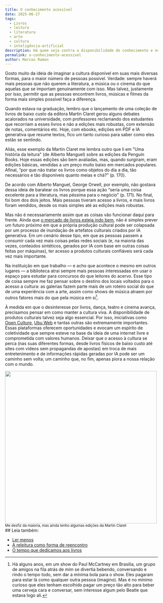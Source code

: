 ```yaml
---
title: O conhecimento acessível
date: 2025-06-27
tags:
  - Livros
  - leitura
  - literatura
  - arte
  - cultura
  - inteligência-artificial
description: Há quem seja contra a disponibilidade do conhecimento e novas formas de relação com os produtos culturais. Mas o futuro será moldado pela maneira como acessamos as coisas, e não pela produção delas.
permalink: o-conhecimento-acessivel
author: Marcos Ramon
---
```

Gosto muito da ideia de imaginar a cultura disponível em suas mais diversas formas, para o maior número de pessoas possível. Verdade: sempre haverá mais pessoas que não querem a literatura, a música ou o cinema do que aquelas que se importam genuinamente com isso. Mas talvez, justamente por isso, permitir que as pessoas encontrem livros, músicas e filmes da forma mais simples possível faça a diferença.

Quando estava na graduação, lembro que o lançamento de uma coleção de livros de baixo custo da editora Martin Claret gerou alguns debates acalorados na universidade, com professores reclamando dos estudantes que recorriam a esses livros e não a edições mais robustas, com extensão de notas, comentários etc. Hoje, com ebooks, edições em PDF e IA generativa que resume textos, fico um tanto curioso para saber como eles estão se sentindo.

Aliás, esse exemplo da Martin Claret me lembra outro que li em "Uma história da leitura" (de Alberto Manguel) sobre as edições da Penguin Books. Hoje essas edições são bem avaliadas, mas, quando surgiram, eram edições básicas, vendidas a um preço muito baixo em mercados populares. Afinal, “por que não tratar os livros como objetos do dia a dia, tão necessários e tão disponíveis quanto meias e chá?” (p. 170).

De acordo com Alberto Manguel, George Orwell, por exemplo, não gostava dessa ideia de baratear os livros porque essa ação “seria uma coisa excelente para a literatura, mas péssima para o negócio” (p. 171). No final, foi bom dos dois jeitos. Mais pessoas tiveram acesso a livros, e mais livros foram vendidos, desde os mais simples até as edições mais robustas.

Mas não é necessariamente assim que as coisas vão funcionar daqui para frente. Ainda que [o mercado de livros esteja indo bem](https://snel.org.br/4o-painel-de-varejo-de-livros-tem-novo-bom-resultado/), não é simples prever um futuro próximo em que a própria produção cultural pode ser colapsada por um processo de inundação de artefatos culturais criados por IA generativa. Em um cenário desse tipo, em que as pessoas passem a consumir cada vez mais coisas pelas redes sociais (e, na maioria das vezes, conteúdos sintéticos, gerados por IA com base em outras coisas feitas por máquinas), ter acesso a produtos culturais confiáveis será cada vez mais importante.

Na instituição em que trabalho — e acho que acontece o mesmo em outros lugares — a biblioteca atrai sempre mais pessoas interessadas em usar o espaço para estudar para concursos do que leitores do acervo. Esse tipo de coisa sempre me faz pensar sobre o destino dos locais voltados para o acesso a cultura: as galerias fazem parte mais de um roteiro social do que de uma experiência com a arte, assim como shows de música atraem por outros fatores mais do que pela música em si[^1].

À medida em que o desinteresse por livros, dança, teatro e cinema avança, precisamos pensar em como manter a cultura viva. A disponibilidade de produtos culturais talvez seja algo essencial. Por isso, iniciativas como [Open Culture](https://www.openculture.com/), [Ubu Web](https://ubu.com/) e tantas outras são extremamente importantes. Essas plataformas oferecem oportunidades e evocam um espírito de coletividade que sempre esteve na base da ideia de uma internet livre e comprometida com valores humanos. Deixar que o acesso à cultura se perca (nas suas diferentes formas, desde livros físicos de baixo custo até sites com vídeos sem propagandas de apostas) em troca de mais entretenimento e de informações rápidas geradas por IA pode ser um caminho sem volta; um caminho que, no fim, apenas piora a nossa relação com o mundo.

<img src="/assets/img/martin-claret.png" width="500">
 <small>Me desfiz da maioria, mas ainda tenho algumas edições da Martin Claret</small>

[^1]: Há alguns anos, em um show do Paul McCartney em Brasília, um grupo de amigos na fila atrás de mim se divertia bebendo, conversando e rindo o tempo todo, sem dar a mínima bola para o show. Eles pagaram para estar lá como qualquer outra pessoa (imagino). Mas é no mínimo curioso que eles tenham escolhido pagar um preço tão alto para beber uma cerveja cara e conversar, sem interesse algum pelo Beatle que estava logo ali. 
<div class="leia-tambem" markdown="1">
## Leia também:

- <a href="/ler-menos">Ler menos</a>
- <a href="/a-releitura-como-forma-de-reencontro">A releitura como forma de reencontro</a>
- <a href="/o-tempo-que-dedicamos-aos-livros">O tempo que dedicamos aos livros</a>
</div>
